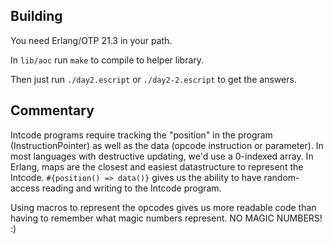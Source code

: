 ## Building

You need Erlang/OTP 21.3 in your path.

In `lib/aoc` run `make` to compile to helper library.

Then just run `./day2.escript` or `./day2-2.escript` to get the answers.

## Commentary

Intcode programs require tracking the "position" in the program (InstructionPointer) as well as the data (opcode instruction or parameter). In most languages with destructive updating, we'd use a 0-indexed array. In Erlang, maps are the closest and easiest datastructure to represent the Intcode. `#{position() => data()}` gives us the ability to have random-access reading and writing to the Intcode program.

Using macros to represent the opcodes gives us more readable code than having to remember what magic numbers represent. NO MAGIC NUMBERS! :)
